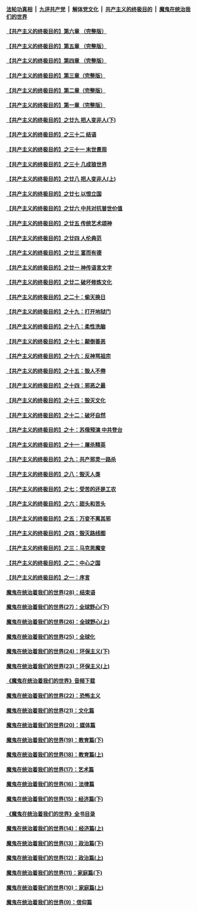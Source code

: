 ####  [法轮功真相](../../../../basic/blob/master/README.md?t=07040402) &nbsp;|&nbsp; [九评共产党](../../../../9ping.md/blob/master/README.md?t=07040402) &nbsp;|&nbsp; [解体党文化](../../../../jtdwh.md/blob/master/README.md?t=07040402)  &nbsp;|&nbsp; [共产主义的终极目的](../../../../gczydzjmd.md/blob/master/README.md?t=07040402) &nbsp;|&nbsp; [魔鬼在统治我们的世界](../../../../mgztzwmdsj.md/blob/master/README.md?t=07040402) 

#### [【共产主义的终极目的】第六章 （完整版）](../pages/nsc422/n11428913.md?t=07040402) 

#### [【共产主义的终极目的】第五章 （完整版）](../pages/nsc422/n11428912.md?t=07040402) 

#### [【共产主义的终极目的】第四章 （完整版）](../pages/nsc422/n11428907.md?t=07040402) 

#### [【共产主义的终极目的】第三章（完整版）](../pages/nsc422/n11428848.md?t=07040402) 

#### [【共产主义的终极目的】第二章（完整版）](../pages/nsc422/n11428831.md?t=07040402) 

#### [【共产主义的终极目的】第一章（完整版）](../pages/nsc422/n11417651.md?t=07040402) 

#### [【共产主义的终极目的】之廿九 把人变非人(下)](../pages/nsc422/n11344140.md?t=07040402) 

#### [【共产主义的终极目的】之三十二 结语](../pages/nsc422/n11360535.md?t=07040402) 

#### [【共产主义的终极目的】之三十一 末世景观](../pages/nsc422/n11351129.md?t=07040402) 

#### [【共产主义的终极目的】之三十 几成狼世界](../pages/nsc422/n11348280.md?t=07040402) 

#### [【共产主义的终极目的】之廿八 把人变非人(上)](../pages/nsc422/n11340492.md?t=07040402) 

#### [【共产主义的终极目的】之廿七 以恨立国](../pages/nsc422/n11336944.md?t=07040402) 

#### [【共产主义的终极目的】之廿六 中共对抗普世价值](../pages/nsc422/n11324785.md?t=07040402) 

#### [【共产主义的终极目的】之廿五 传统艺术颂神](../pages/nsc422/n11296396.md?t=07040402) 

#### [【共产主义的终极目的】之廿四 人伦典范](../pages/nsc422/n11296397.md?t=07040402) 

#### [【共产主义的终极目的】之廿三 富而有德](../pages/nsc422/n11283598.md?t=07040402) 

#### [【共产主义的终极目的】之廿一 神传语言文字](../pages/nsc422/n11263265.md?t=07040402) 

#### [【共产主义的终极目的】之廿二 破坏修炼文化](../pages/nsc422/n11245728.md?t=07040402) 

#### [【共产主义的终极目的】之二十：偷天换日](../pages/nsc422/n11238846.md?t=07040402) 

#### [【共产主义的终极目的】之十九：打开地狱门](../pages/nsc422/n11206376.md?t=07040402) 

#### [【共产主义的终极目的】之十八：柔性洗脑](../pages/nsc422/n11199994.md?t=07040402) 

#### [【共产主义的终极目的】之十七：颠倒善恶](../pages/nsc422/n11179782.md?t=07040402) 

#### [【共产主义的终极目的】之十六：反神骂祖宗](../pages/nsc422/n11166798.md?t=07040402) 

#### [【共产主义的终极目的】之十五：毁人不倦](../pages/nsc422/n11166792.md?t=07040402) 

#### [【共产主义的终极目的】之十四：邪恶之最](../pages/nsc422/n11150249.md?t=07040402) 

#### [【共产主义的终极目的】之十三：毁灭文化](../pages/nsc422/n11135227.md?t=07040402) 

#### [【共产主义的终极目的】之十二：破坏自然](../pages/nsc422/n11135214.md?t=07040402) 

#### [【共产主义的终极目的】之十：苏俄预演 中共登台](../pages/nsc422/n11118424.md?t=07040402) 

#### [【共产主义的终极目的】之十一：屠杀精英](../pages/nsc422/n11118442.md?t=07040402) 

#### [【共产主义的终极目的】之九：共产邪灵一路杀](../pages/nsc422/n11114139.md?t=07040402) 

#### [【共产主义的终极目的】之八：毁灭人类](../pages/nsc422/n11108503.md?t=07040402) 

#### [【共产主义的终极目的】之七：受苦的还是工农](../pages/nsc422/n11101809.md?t=07040402) 

#### [【共产主义的终极目的】之六：甜头和苦头](../pages/nsc422/n11096971.md?t=07040402) 

#### [【共产主义的终极目的】之五：万变不离其邪](../pages/nsc422/n11091285.md?t=07040402) 

#### [【共产主义的终极目的】之四：毁灭路线图](../pages/nsc422/n11086284.md?t=07040402) 

#### [【共产主义的终极目的】之三：马克思魔变](../pages/nsc422/n11061941.md?t=07040402) 

#### [【共产主义的终极目的】之二：中心之国](../pages/nsc422/n11047728.md?t=07040402) 

#### [【共产主义的终极目的】之一：序言](../pages/nsc422/n11086077.md?t=07040402) 

#### [魔鬼在统治着我们的世界(28)：结束语](../pages/nsc422/n10936246.md?t=07040402) 

#### [魔鬼在统治着我们的世界(27)：全球野心(下)](../pages/nsc422/n10928319.md?t=07040402) 

#### [魔鬼在统治着我们的世界(26)：全球野心(上)](../pages/nsc422/n10900318.md?t=07040402) 

#### [魔鬼在统治着我们的世界(25)：全球化](../pages/nsc422/n10788205.md?t=07040402) 

#### [魔鬼在统治着我们的世界(24)：环保主义(下)](../pages/nsc422/n10695307.md?t=07040402) 

#### [魔鬼在统治着我们的世界(23)：环保主义(上)](../pages/nsc422/n10688613.md?t=07040402) 

#### [《魔鬼在统治着我们的世界》音频下载](../pages/nsc422/n10635553.md?t=07040402) 

#### [魔鬼在统治着我们的世界(22)：恐怖主义](../pages/nsc422/n10614727.md?t=07040402) 

#### [魔鬼在统治着我们的世界(21)：文化篇](../pages/nsc422/n10597706.md?t=07040402) 

#### [魔鬼在统治着我们的世界(20)：媒体篇](../pages/nsc422/n10586579.md?t=07040402) 

#### [魔鬼在统治着我们的世界(19)：教育篇(下)](../pages/nsc422/n10564808.md?t=07040402) 

#### [魔鬼在统治着我们的世界(18)：教育篇(上)](../pages/nsc422/n10526970.md?t=07040402) 

#### [魔鬼在统治着我们的世界(17)：艺术篇](../pages/nsc422/n10499093.md?t=07040402) 

#### [魔鬼在统治着我们的世界(16)：法律篇](../pages/nsc422/n10485969.md?t=07040402) 

#### [魔鬼在统治着我们的世界(15)：经济篇(下)](../pages/nsc422/n10469975.md?t=07040402) 

#### [《魔鬼在统治着我们的世界》全书目录](../pages/nsc422/n10464261.md?t=07040402) 

#### [魔鬼在统治着我们的世界(14)：经济篇(上)](../pages/nsc422/n10457370.md?t=07040402) 

#### [魔鬼在统治着我们的世界(13)：政治篇(下)](../pages/nsc422/n10448270.md?t=07040402) 

#### [魔鬼在统治着我们的世界(12)：政治篇(上)](../pages/nsc422/n10444576.md?t=07040402) 

#### [魔鬼在统治着我们的世界(11)：家庭篇(下)](../pages/nsc422/n10440961.md?t=07040402) 

#### [魔鬼在统治着我们的世界(10)：家庭篇(上)](../pages/nsc422/n10435448.md?t=07040402) 

#### [魔鬼在统治着我们的世界(9)：信仰篇](../pages/nsc422/n10432159.md?t=07040402) 

